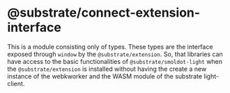 # @substrate/connect-extension-interface

This is a module consisting only of types.  These types are the interface
exposed through `window` by the `@substrate/extension`. So, that libraries
can have access to the basic functionalities of `@substrate/smoldot-light`
when the `@substrate/extension` is installed without having the create a new
instance of the webkworker and the WASM module of the substrate light-client.

